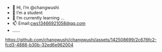 - 👋 Hi, I’m @changwushi 
- 👀 I’m a student
- 🌱 I’m currently learning ...
- 📫 Email:cws13466921058@qq.com
- ......


https://github.com/changwushi/changwushi/assets/142508699/2c676fc2-fcd3-4888-b30b-32ed6e962004


<!---
changwushi/changwushi is a ✨ special ✨ repository because its `README.md` (this file) appears on your GitHub profile.
You can click the Preview link to take a look at your changes.
--->
